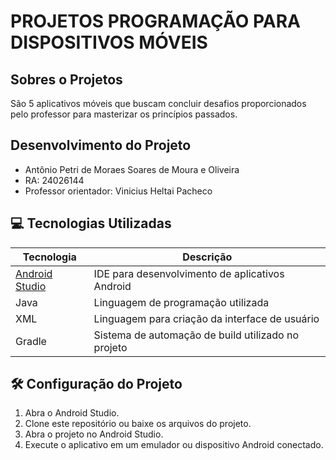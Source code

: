 # PROJETOS PROGRAMAÇÃO PARA DISPOSITIVOS MÓVEIS

## Sobres o Projetos
São 5 aplicativos móveis que buscam concluir desafios proporcionados pelo professor para masterizar os princípios passados.

## Desenvolvimento do Projeto
- Antônio Petri de Moraes Soares de Moura e Oliveira
- RA: 24026144
- Professor orientador: Vinicius Heltai Pacheco

## 💻 Tecnologias Utilizadas

| Tecnologia | Descrição |
|------------|-----------|
| [Android Studio](https://developer.android.com/studio) | IDE para desenvolvimento de aplicativos Android |
| Java | Linguagem de programação utilizada |
| XML | Linguagem para criação da interface de usuário |
| Gradle | Sistema de automação de build utilizado no projeto |

## 🛠️ Configuração do Projeto
1. Abra o Android Studio.
2. Clone este repositório ou baixe os arquivos do projeto.
3. Abra o projeto no Android Studio.
4. Execute o aplicativo em um emulador ou dispositivo Android conectado.
